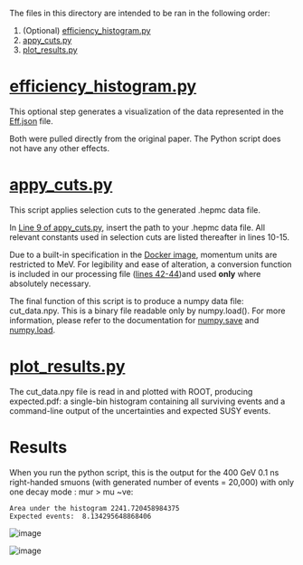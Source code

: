 The files in this directory are intended to be ran in the following order:
1. (Optional) [efficiency_histogram.py](https://github.com/A-A-Abdelhamid/LLP_Sleptons_RPV_SUSY/blob/secondary/selection_cuts/efficiency_histogram.py)
2. [appy_cuts.py](https://github.com/A-A-Abdelhamid/LLP_Sleptons_RPV_SUSY/blob/secondary/selection_cuts/apply_cuts.py)
3. [plot_results.py](https://github.com/A-A-Abdelhamid/LLP_Sleptons_RPV_SUSY/blob/secondary/selection_cuts/plot_results.py)

# [efficiency_histogram.py](https://github.com/A-A-Abdelhamid/LLP_Sleptons_RPV_SUSY/blob/secondary/selection_cuts/efficiency_histogram.py)
This optional step generates a visualization of the data represented in the [Eff.json](https://github.com/A-A-Abdelhamid/LLP_Sleptons_RPV_SUSY/blob/secondary/selection_cuts/Eff.json) file. 

Both were pulled directly from the original paper. The Python script does not have any other effects.

# [appy_cuts.py](https://github.com/A-A-Abdelhamid/LLP_Sleptons_RPV_SUSY/blob/secondary/selection_cuts/apply_cuts.py)
This script applies selection cuts to the generated .hepmc data file. 

In [Line 9 of appy_cuts.py](https://github.com/A-A-Abdelhamid/LLP_Sleptons_RPV_SUSY/blob/secondary/selection_cuts/apply_cuts.py#L9), insert the path to your .hepmc data file. All relevant constants used in selection cuts are listed thereafter in lines 10-15.

Due to a built-in specification in the [Docker image](https://github.com/scailfin/MadGraph5_aMC-NLO/blob/ba3efc64530e192765abd07cd4988f22b075b496/docker/centos/Dockerfile#L44C5-L44C30), momentum units are restricted to MeV. For legibility and ease of alteration, a conversion function is included in our processing file ([lines 42-44](https://github.com/A-A-Abdelhamid/LLP_Sleptons_RPV_SUSY/blob/secondary/selection_cuts/apply_cuts.py#L42))and used **only** where absolutely necessary.

The final function of this script is to produce a numpy data file: cut_data.npy. This is a binary file readable only by numpy.load(). For more information, please refer to the documentation for [numpy.save](https://numpy.org/doc/stable/reference/generated/numpy.save.html#numpy.save) and [numpy.load](https://numpy.org/doc/stable/reference/generated/numpy.load.html#numpy.load).

# [plot_results.py](https://github.com/A-A-Abdelhamid/LLP_Sleptons_RPV_SUSY/blob/secondary/selection_cuts/plot_results.py)
The cut_data.npy file is read in and plotted with ROOT, producing expected.pdf: a single-bin histogram containing all surviving events and a command-line output of the uncertainties and expected SUSY events.

# Results
When you run the python script, this is the output for the 400 GeV 0.1 ns right-handed smuons (with generated number of events = 20,000) with only one decay mode : mur > mu ~ve:

```
Area under the histogram 2241.720458984375
Expected events:  8.134295648868406
```

![image](https://github.com/A-A-Abdelhamid/LLP_Sleptons_RPV_SUSY/assets/130788379/9bda68f6-3d5b-4fde-be54-28ce1799e312)

![image](https://github.com/A-A-Abdelhamid/LLP_Sleptons_RPV_SUSY/assets/130788379/596d2a88-bdb2-49fb-b27e-908b8dcf9993)

